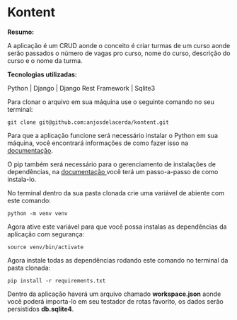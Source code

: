 # Kontent

**Resumo:**

A aplicação é um CRUD aonde o conceito é criar turmas de um curso aonde serão passados o número de vagas pro curso, nome do curso, descrição do curso e o nome da turma.

**Tecnologias utilizadas:**

Python | Django | Django Rest Framework | Sqlite3

Para clonar o arquivo em sua máquina use o seguinte comando no seu terminal:

````
git clone git@github.com:anjosdelacerda/kontent.git
````

Para que a aplicação funcione será necessário instalar o Python em sua máquina, você encontrará informações de como fazer isso na <a href="https://docs.python.org/3/tutorial/">documentação</a>. 

O pip também será necessário para o gerenciamento de instalações de dependências, na <a href="https://pip.pypa.io/en/stable/getting-started/"> documentação </a> você terá um passo-a-passo de como instala-lo. 

No terminal dentro da sua pasta clonada crie uma variável de abiente com este comando:

````
python -m venv venv
````

Agora ative este variável para que você possa instalas as dependências da aplicação com segurança:

````
source venv/bin/activate
````

Agora instale todas as dependências rodando este comando no terminal da pasta clonada:

````
pip install -r requirements.txt
````

Dentro da aplicação haverá um arquivo chamado **workspace.json** aonde vocẽ poderá importa-lo em seu testador de rotas favorito, os dados serão persistidos **db.sqlite4**.
